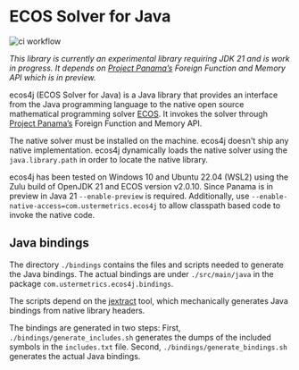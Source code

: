 # ECOS Solver for Java

![ci workflow](https://github.com/atraplet/ecos4j/actions/workflows/ci.yml/badge.svg)

*This library is currently an experimental library requiring JDK 21 and is work in progress. It depends
on [Project Panama’s](https://openjdk.java.net/projects/panama/) Foreign Function and Memory API which is in preview.*

ecos4j (ECOS Solver for Java) is a Java library that provides an interface from the Java programming language to the
native open source mathematical programming solver [ECOS](https://github.com/embotech/ecos). It invokes the solver
through [Project Panama’s](https://openjdk.java.net/projects/panama/) Foreign Function and Memory API.

The native solver must be installed on the machine. ecos4j doesn't ship any native implementation. ecos4j dynamically
loads the native solver using the `java.library.path` in order to locate the native library.

ecos4j has been tested on Windows 10 and Ubuntu 22.04 (WSL2) using the Zulu build of OpenJDK 21 and ECOS version
v2.0.10. Since Panama is in preview in Java 21 `--enable-preview` is required. Additionally,
use `--enable-native-access=com.ustermetrics.ecos4j` to allow classpath based code to invoke the native code.

## Java bindings

The directory `./bindings` contains the files and scripts needed to generate the Java bindings. The actual bindings are
under `./src/main/java` in the package `com.ustermetrics.ecos4j.bindings`.

The scripts depend on the [jextract](https://jdk.java.net/jextract/) tool, which mechanically generates Java bindings
from native library headers.

The bindings are generated in two steps: First, `./bindings/generate_includes.sh` generates the dumps of the included
symbols in the `includes.txt` file. Second, `./bindings/generate_bindings.sh` generates the actual Java bindings.
